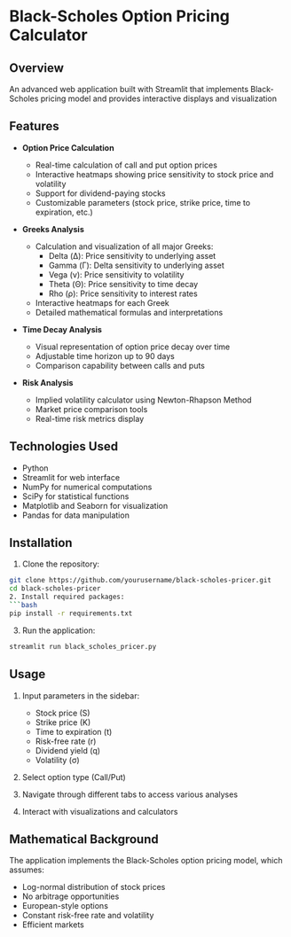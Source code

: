 # Black-Scholes Option Pricing Calculator 

## Overview
An advanced web application built with Streamlit that implements Black-Scholes pricing model and provides interactive displays and visualization

## Features
- **Option Price Calculation**
  - Real-time calculation of call and put option prices
  - Interactive heatmaps showing price sensitivity to stock price and volatility
  - Support for dividend-paying stocks
  - Customizable parameters (stock price, strike price, time to expiration, etc.)

- **Greeks Analysis**
  - Calculation and visualization of all major Greeks:
    - Delta (Δ): Price sensitivity to underlying asset
    - Gamma (Γ): Delta sensitivity to underlying asset
    - Vega (ν): Price sensitivity to volatility
    - Theta (Θ): Price sensitivity to time decay
    - Rho (ρ): Price sensitivity to interest rates
  - Interactive heatmaps for each Greek
  - Detailed mathematical formulas and interpretations

- **Time Decay Analysis**
  - Visual representation of option price decay over time
  - Adjustable time horizon up to 90 days
  - Comparison capability between calls and puts

- **Risk Analysis**
  - Implied volatility calculator using Newton-Rhapson Method
  - Market price comparison tools
  - Real-time risk metrics display

## Technologies Used
- Python 
- Streamlit for web interface
- NumPy for numerical computations
- SciPy for statistical functions
- Matplotlib and Seaborn for visualization
- Pandas for data manipulation

## Installation
1. Clone the repository:
```bash
git clone https://github.com/yourusername/black-scholes-pricer.git
cd black-scholes-pricer
2. Install required packages:
```bash
pip install -r requirements.txt
```

3. Run the application:
```bash
streamlit run black_scholes_pricer.py
```

## Usage
1. Input parameters in the sidebar:
   - Stock price (S)
   - Strike price (K)
   - Time to expiration (t)
   - Risk-free rate (r)
   - Dividend yield (q)
   - Volatility (σ)

2. Select option type (Call/Put)
3. Navigate through different tabs to access various analyses
4. Interact with visualizations and calculators

## Mathematical Background
The application implements the Black-Scholes option pricing model, which assumes:
- Log-normal distribution of stock prices
- No arbitrage opportunities
- European-style options
- Constant risk-free rate and volatility
- Efficient markets

